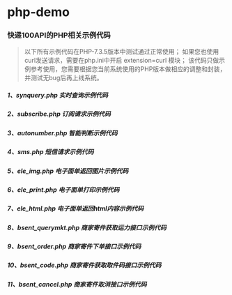 # php-demo

### 快递100API的PHP相关示例代码

> 以下所有示例代码在PHP-7.3.5版本中测试通过正常使用；
> 如果您也使用curl发送请求，需要在php.ini中开启 extension=curl 模块；
> 该代码只做示例参考使用，您需要根据您当前系统使用的PHP版本做相应的调整和封装，并测试无bug后再上线系统。

##### 1、synquery.php 实时查询示例代码

##### 2、subscribe.php 订阅请求示例代码

##### 3、autonumber.php 智能判断示例代码

##### 4、sms.php 短信请求示例代码

##### 5、ele_img.php 电子面单返回图片示例代码

##### 6、ele_print.php 电子面单打印示例代码

##### 7、ele_html.php 电子面单返回html内容示例代码

##### 8、bsent_querymkt.php 商家寄件获取运力接口示例代码

##### 9、bsent_order.php 商家寄件下单接口示例代码

##### 10、bsent_code.php 商家寄件获取取件码接口示例代码

##### 11、bsent_cancel.php 商家寄件取消接口示例代码